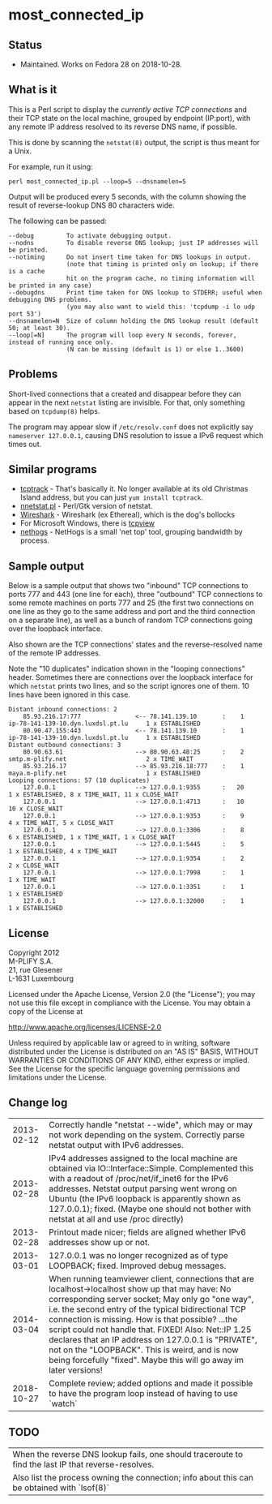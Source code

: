 most_connected_ip
=================

## Status

- Maintained. Works on Fedora 28 on 2018-10-28.

## What is it

This is a Perl script to display the <em>currently active TCP connections</em> and their TCP
state on the local machine, grouped by endpoint (IP:port), with any remote IP address resolved 
to its reverse DNS name, if possible. 

This is done by scanning the `netstat(8)` output, the script is thus meant for a Unix.

For example, run it using:

    perl most_connected_ip.pl --loop=5 --dnsnamelen=5

Output will be produced every 5 seconds, with the column showing the result of reverse-lookup
DNS 80 characters wide. 

The following can be passed:

    --debug         To activate debugging output.
    --nodns         To disable reverse DNS lookup; just IP addresses will be printed.
    --notiming      Do not insert time taken for DNS lookups in output.
                    (note that timing is printed only on lookup; if there is a cache
                    hit on the program cache, no timing information will be printed in any case)
    --debugdns      Print time taken for DNS lookup to STDERR; useful when debugging DNS problems.
                    (you may also want to wield this: 'tcpdump -i lo udp port 53')
    --dnsnamelen=N  Size of column holding the DNS lookup result (default 50; at least 30).
    --loop[=N]      The program will loop every N seconds, forever, instead of running once only.
                    (N can be missing (default is 1) or else 1..3600)

## Problems

Short-lived connections that a created and disappear before they can appear in the next `netstat` listing are invisible.
For that, only something based on `tcpdump(8)` helps.

The program may appear slow if `/etc/resolv.conf` does not explicitly say `nameserver 127.0.0.1`, causing
DNS resolution to issue a IPv6 request which times out.

## Similar programs

   - [tcptrack](http://linux.die.net/man/1/tcptrack) - That's basically it. No longer available at its old Christmas Island address, but you can just `yum install tcptrack`.
   - [nnetstat.pl](http://www.muenster.de/~alnep/linux/Nnetstat/) - Perl/Gtk version of netstat.
   - [Wireshark](http://www.wireshark.org/) - Wireshark (ex Ethereal), which is the dog's bollocks
   - For Microsoft Windows, there is [tcpview](http://technet.microsoft.com/en-us/sysinternals/bb897437.aspx)
   - [nethogs](https://github.com/raboof/nethogs#readme) - NetHogs is a small 'net top' tool, grouping bandwidth by process.

## Sample output

Below is a sample output that shows two "inbound" TCP connections to ports 777 and 443 (one line for
each), three "outbound" TCP connections to some remote machines on ports 777 and 25 (the first two
connections on one line as they go to the same address and port and the third connection on a separate
line), as well as a bunch of random TCP connections going over the loopback interface. 

Also shown are the TCP connections' states and the reverse-resolved name of the remote IP addresses.

Note the "10 duplicates" indication shown in the "looping connections" header. Sometimes there are connections
over the loopback interface for which `netstat` prints two lines, and so the script ignores one of them. 10
lines have been ignored in this case.


    Distant inbound connections: 2
        85.93.216.17:777               <-- 78.141.139.10       :    1        ip-78-141-139-10.dyn.luxdsl.pt.lu     1 x ESTABLISHED
        80.90.47.155:443               <-- 78.141.139.10       :    1        ip-78-141-139-10.dyn.luxdsl.pt.lu     1 x ESTABLISHED
    Distant outbound connections: 3
        80.90.63.61                    --> 80.90.63.48:25      :    2        smtp.m-plify.net                      2 x TIME_WAIT
        85.93.216.17                   --> 85.93.216.18:777    :    1        maya.m-plify.net                      1 x ESTABLISHED
    Looping connections: 57 (10 duplicates)
        127.0.0.1                      --> 127.0.0.1:9355      :   20                                              1 x ESTABLISHED, 8 x TIME_WAIT, 11 x CLOSE_WAIT
        127.0.0.1                      --> 127.0.0.1:4713      :   10                                             10 x CLOSE_WAIT
        127.0.0.1                      --> 127.0.0.1:9353      :    9                                              4 x TIME_WAIT, 5 x CLOSE_WAIT
        127.0.0.1                      --> 127.0.0.1:3306      :    8                                              6 x ESTABLISHED, 1 x TIME_WAIT, 1 x CLOSE_WAIT
        127.0.0.1                      --> 127.0.0.1:5445      :    5                                              1 x ESTABLISHED, 4 x TIME_WAIT
        127.0.0.1                      --> 127.0.0.1:9354      :    2                                              2 x CLOSE_WAIT
        127.0.0.1                      --> 127.0.0.1:7998      :    1                                              1 x TIME_WAIT
        127.0.0.1                      --> 127.0.0.1:3351      :    1                                              1 x ESTABLISHED
        127.0.0.1                      --> 127.0.0.1:32000     :    1                                              1 x ESTABLISHED

## License

Copyright 2012<br>
M-PLIFY S.A.<br>
21, rue Glesener<br>
L-1631 Luxembourg

Licensed under the Apache License, Version 2.0 (the "License");
you may not use this file except in compliance with the License.
You may obtain a copy of the License at

http://www.apache.org/licenses/LICENSE-2.0

Unless required by applicable law or agreed to in writing, software
distributed under the License is distributed on an "AS IS" BASIS,
WITHOUT WARRANTIES OR CONDITIONS OF ANY KIND, either express or implied.
See the License for the specific language governing permissions and
limitations under the License.

## Change log

<table>
<tr>
<td>2013-02-12</td>
<td>Correctly handle "netstat --wide", which may or may not work depending on the system. 
Correctly parse netstat output with IPv6 addresses.</td>
</tr>
<tr>
<td>2013-02-28</td>
<td>IPv4 addresses assigned to the local machine are obtained via IO::Interface::Simple. 
Complemented this with a readout of /proc/net/if_inet6 for the IPv6 addresses.
Netstat output parsing went wrong on Ubuntu (the IPv6 loopback is apparently shown as
127.0.0.1); fixed. (Maybe one should not bother with netstat at all and use /proc directly)</td>
</tr>
<tr>
<td>2013-02-28</td>
<td>Printout made nicer; fields are aligned whether IPv6 addresses show up or not.</td>
</tr>
<tr>
<td>2013-03-01</td>
<td>127.0.0.1 was no longer recognized as of type LOOPBACK; fixed. Improved debug messages.</td>
</tr>
<tr>
<td>2014-03-04</td>
<td>
When running teamviewer client, connections that are localhost->localhost show up that may have: No corresponding server socket; May only go "one way", i.e. the second entry of the typical bidirectional TCP connection is missing. How is that possible? ...the script could not handle that. FIXED! Also: Net::IP 1.25 declares that an IP address on 127.0.0.1 is "PRIVATE", not on the "LOOPBACK". This is weird, and is now being forcefully "fixed". Maybe this will go away im later versions!
</td>
<tr>
<td>2018-10-27</td>
<td>Complete review; added options and made it possible to have the program loop instead of having to use `watch`</td>
</table>

## TODO

<table>
<tr>
<td>When the reverse DNS lookup fails, one should traceroute to find the last IP that reverse-resolves.
</tr>
<tr>
<td>Also list the process owning the connection; info about this can be obtained with `lsof(8)`</td>
</tr>
</table>




